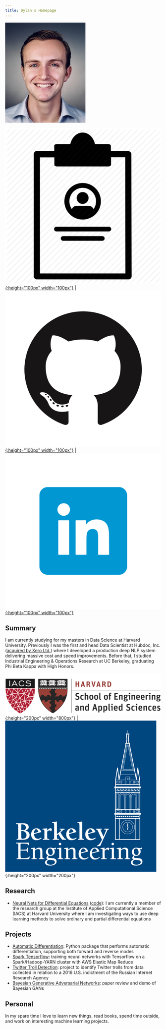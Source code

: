 ```yaml
---
title: Dylan's Homepage
---
```


![headshot](pics/headshot.jpg)

[![resume](pics/Resume-512.png){:height="100px" width="100px"}](http://dylanrandle.github.io/resume2.pdf) | [![gitlogo](pics/GitHub-Mark.png){:height="100px" width="100px"}](https://github.com/dylanrandle) | [![linkedinlogo](pics/linkedin.png){:height="100px" width="100px"}](https://linkedin.com/in/dylanrandle/)

## Summary

I am currently studying for my masters in Data Science at Harvard University.
Previously I was the first and head Data Scientist at Hubdoc, Inc. ([acquired by Xero Ltd.](https://www.zdnet.com/article/xero-scoops-up-hubdoc-in-70-million-acquisition/)) where I developed a production
deep NLP system delivering massive cost and speed improvements. Before that, I
studied Industrial Engineering & Operations Research at UC Berkeley, graduating
Phi Beta Kappa with High Honors.

![harvard](pics/SEAS_IACS.png){:height="200px" width="800px"} | ![berkeley](pics/berkeley-engineering-logo.jpg){:height="200px" width="200px"}

## Research

- [Neural Nets for Differential Equations](https://dylanrandle.github.io/ac299_website/) ([code](https://github.com/dylanrandle/pde_nn)): I am currently a member of the research group at the Institute of Applied Computational Science (IACS) at Harvard University where
I am investigating ways to use deep learning methods to solve ordinary and partial differential equations

## Projects

- [Automatic Differentiation](https://github.com/dylanrandle/autograd): Python package that performs automatic
differentiation, supporting both forward and reverse modes
- [Spark Tensorflow](https://github.com/dylanrandle/spark-tensorflow): training neural networks with Tensorflow
on a Spark/Hadoop-YARN cluster with AWS Elastic Map Reduce
- [Twitter Troll Detection](https://dylanrandle.github.io/troll_classification): project to identify Twitter
trolls from data collected in relation to a 2016 U.S. indictment of the Russian Internet Research Agency
- [Bayesian Generative Adversarial Networks](https://dylanrandle.github.io/bayesgan.html): paper review and
demo of Bayesian GANs

## Personal

In my spare time I love to learn new things, read books, spend time outside, and work on interesting machine learning projects.
